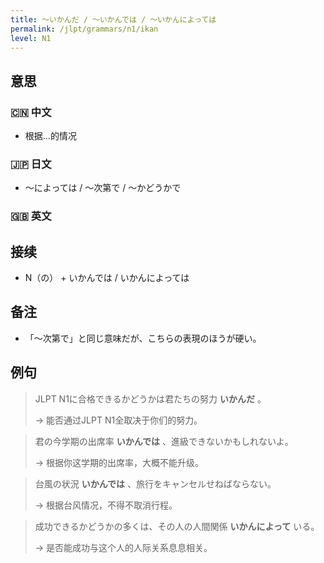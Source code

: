 ```yaml
---
title: 〜いかんだ / 〜いかんでは / 〜いかんによっては
permalink: /jlpt/grammars/n1/ikan
level: N1
---
```


## 意思

### 🇨🇳 中文

- 根据…的情况

### 🇯🇵 日文

- 〜によっては / 〜次第で / 〜かどうかで

### 🇬🇧 英文


## 接续

- N（の） + いかんでは / いかんによっては

## 备注

- 「〜次第で」と同じ意味だが、こちらの表現のほうが硬い。

## 例句

> JLPT N1に合格できるかどうかは君たちの努力 **いかんだ** 。
>
> → 能否通过JLPT N1全取决于你们的努力。

> 君の今学期の出席率 **いかんでは** 、進級できないかもしれないよ。
>
> → 根据你这学期的出席率，大概不能升级。

> 台風の状況 **いかんでは** 、旅行をキャンセルせねばならない。
>
> → 根据台风情况，不得不取消行程。

> 成功できるかどうかの多くは、その人の人間関係 **いかんによって** いる。
>
> → 是否能成功与这个人的人际关系息息相关。

